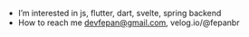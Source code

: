 
-  I’m interested in js, flutter, dart, svelte, spring backend
-  How to reach me devfepan@gmail.com, velog.io/@fepanbr


<!---
fepanbr/fepanbr is a ✨ special ✨ repository because its `README.md` (this file) appears on your GitHub profile.
You can click the Preview link to take a look at your changes.
--->
